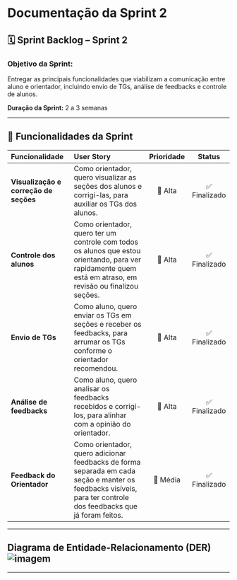 # Documentação da Sprint 2

## 🗓️ Sprint Backlog – Sprint 2

### **Objetivo da Sprint:**
Entregar as principais funcionalidades que viabilizam a comunicação entre aluno e orientador, incluindo envio de TGs, análise de feedbacks e controle de alunos.

**Duração da Sprint:** 2 a 3 semanas

---

## 🧩 Funcionalidades da Sprint
 
| Funcionalidade | User Story | Prioridade | Status |
|:--|:--|:--:|:--:|
| **Visualização e correção de seções** | Como orientador, quero visualizar as seções dos alunos e corrigi-las, para auxiliar os TGs dos alunos. | 🔺 Alta | ✅ Finalizado |
| **Controle dos alunos** | Como orientador, quero ter um controle com todos os alunos que estou orientando, para ver rapidamente quem está em atraso, em revisão ou finalizou seções. | 🔺 Alta | ✅ Finalizado |
| **Envio de TGs** | Como aluno, quero enviar os TGs em seções e receber os feedbacks, para arrumar os TGs conforme o orientador recomendou. | 🔺 Alta | ✅ Finalizado |
| **Análise de feedbacks** | Como aluno, quero analisar os feedbacks recebidos e corrigi-los, para alinhar com a opinião do orientador. | 🔺 Alta | ✅ Finalizado |
| **Feedback do Orientador** | Como orientador, quero adicionar feedbacks de forma separada em cada seção e manter os feedbacks visíveis, para ter controle dos feedbacks que já foram feitos. |  🔸 Média | ✅ Finalizado |

---
## Diagrama de Entidade-Relacionamento (DER)![imagem](https://github.com/user-attachments/assets/ce2e2fd6-80fd-4123-ae21-5711e1acaec7)


 
---
